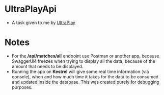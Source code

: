 # UltraPlayApi
* A task given to me by [UltraPlay](https://ultraplay.co)

# Notes
* For the **/api/matches/all** endpoint use Postman or another app, because SwaggerUИ freezes when trying to display all the data, because of the amount that needs to be displayed.
* Running the app on **Kestrel** will give some real time information (via console), when and how much time it takes for the data to be consumed and updated inside the database. This was created purely for debugging purposes.

